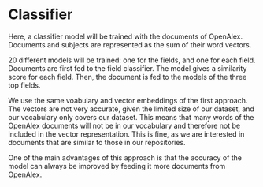 # Classifier

Here, a classifier model will be trained with the documents of OpenAlex. Documents and subjects are represented as the sum of their word vectors.

20 different models will be trained: one for the fields, and one for each field. Documents are first fed to the field classifier. The model gives a similarity score for each field. Then, the document is fed to the models of the three top fields.

We use the same voabulary and vector embeddings of the first approach. The vectors are not very accurate, given the limited size of our dataset, and our vocabulary only covers our dataset. This means that many words of the OpenAlex documents will not be in our vocabulary and therefore not be included in the vector representation. This is fine, as we are interested in documents that are similar to those in our repositories.

One of the main advantages of this approach is that the accuracy of the model can always be improved by feeding it more documents from OpenAlex.